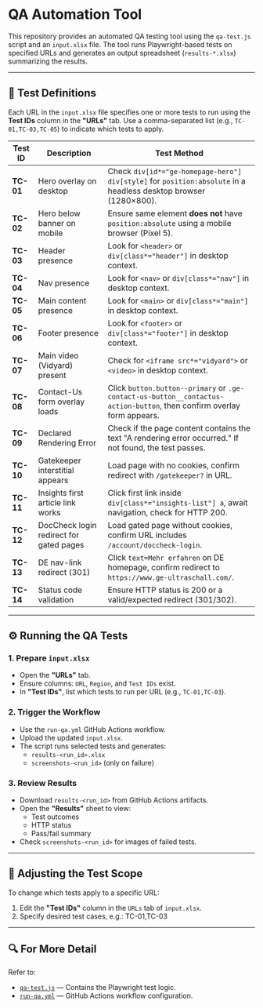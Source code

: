 # QA Automation Tool

This repository provides an automated QA testing tool using the `qa-test.js` script and an `input.xlsx` file. The tool runs Playwright-based tests on specified URLs and generates an output spreadsheet (`results-*.xlsx`) summarizing the results.

---

## 🧪 Test Definitions

Each URL in the `input.xlsx` file specifies one or more tests to run using the **Test IDs** column in the **"URLs"** tab. Use a comma-separated list (e.g., `TC-01,TC-03,TC-05`) to indicate which tests to apply.

| **Test ID** | **Description**                         | **Test Method** |
|-------------|-----------------------------------------|-----------------|
| **TC-01**   | Hero overlay on desktop                 | Check `div[id*="ge-homepage-hero"] div[style]` for `position:absolute` in a headless desktop browser (1280×800). |
| **TC-02**   | Hero below banner on mobile             | Ensure same element **does not** have `position:absolute` using a mobile browser (Pixel 5). |
| **TC-03**   | Header presence                         | Look for `<header>` or `div[class*="header"]` in desktop context. |
| **TC-04**   | Nav presence                            | Look for `<nav>` or `div[class*="nav"]` in desktop context. |
| **TC-05**   | Main content presence                   | Look for `<main>` or `div[class*="main"]` in desktop context. |
| **TC-06**   | Footer presence                         | Look for `<footer>` or `div[class*="footer"]` in desktop context. |
| **TC-07**   | Main video (Vidyard) present            | Check for `<iframe src*="vidyard">` or `<video>` in desktop context. |
| **TC-08**   | Contact-Us form overlay loads           | Click `button.button--primary` or `.ge-contact-us-button__contactus-action-button`, then confirm overlay form appears. |
| **TC-09**   | Declared Rendering Error                | Check if the page content contains the text "A rendering error occurred." If not found, the test passes. |
| **TC-10**   | Gatekeeper interstitial appears         | Load page with no cookies, confirm redirect with `/gatekeeper?` in URL. |
| **TC-11**   | Insights first article link works       | Click first link inside `div[class*="insights-list"] a`, await navigation, check for HTTP 200. |
| **TC-12**   | DocCheck login redirect for gated pages | Load gated page without cookies, confirm URL includes `/account/doccheck-login`. |
| **TC-13**   | DE nav-link redirect (301)              | Click `text=Mehr erfahren` on DE homepage, confirm redirect to `https://www.ge-ultraschall.com/`. |
| **TC-14**   | Status code validation                  | Ensure HTTP status is 200 or a valid/expected redirect (301/302). |

---

## ⚙️ Running the QA Tests

### 1. **Prepare `input.xlsx`**
- Open the **"URLs"** tab.
- Ensure columns: `URL`, `Region`, and `Test IDs` exist.
- In **"Test IDs"**, list which tests to run per URL (e.g., `TC-01,TC-03`).

### 2. **Trigger the Workflow**
- Use the `run-qa.yml` GitHub Actions workflow.
- Upload the updated `input.xlsx`.
- The script runs selected tests and generates:
  - `results-<run_id>.xlsx`
  - `screenshots-<run_id>` (only on failure)

### 3. **Review Results**
- Download `results-<run_id>` from GitHub Actions artifacts.
- Open the **"Results"** sheet to view:
  - Test outcomes
  - HTTP status
  - Pass/fail summary
- Check `screenshots-<run_id>` for images of failed tests.

---

## 🔧 Adjusting the Test Scope

To change which tests apply to a specific URL:

1. Edit the **"Test IDs"** column in the `URLs` tab of `input.xlsx`.
2. Specify desired test cases, e.g.: TC-01,TC-03

---

## 🔍 For More Detail

Refer to:
- [`qa-test.js`](./qa-test.js) — Contains the Playwright test logic.
- [`run-qa.yml`](./.github/workflows/run-qa.yml) — GitHub Actions workflow configuration.
